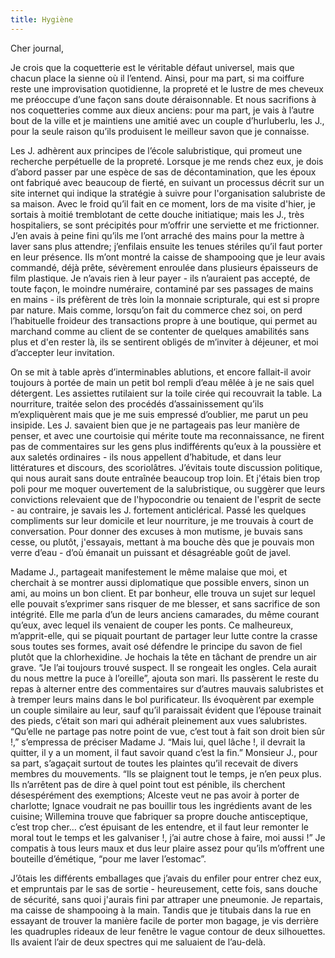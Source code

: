 ```yaml
---
title: Hygiène
---
```


Cher journal,

Je crois que la coquetterie est le véritable défaut universel, mais que chacun
place la sienne où il l’entend. Ainsi, pour ma part, si ma coiffure reste une
improvisation quotidienne, la propreté et le lustre de mes cheveux me préoccupe
d’une façon sans doute déraisonnable. Et nous sacrifions à nos coquetteries
comme aux dieux anciens: pour ma part, je vais à l’autre bout de la ville et je
maintiens une amitié avec un couple d’hurluberlu, les J., pour la seule raison
qu’ils produisent le meilleur savon que je connaisse.

Les J. adhèrent aux principes de l’école salubristique, qui promeut une
recherche perpétuelle de la propreté. Lorsque je me rends chez eux, je dois
d’abord passer par une espèce de sas de décontamination, que les époux ont
fabriqué avec beaucoup de fierté, en suivant un processus décrit sur un site
internet qui indique la stratégie à suivre pour l'organisation salubriste de sa
maison.  Avec le froid qu’il fait en ce moment, lors de ma visite d'hier, je
sortais à moitié tremblotant de cette douche initiatique; mais les J., très
hospitaliers, se sont précipités pour m’offrir une serviette et me frictionner.
J’en avais à peine fini qu’ils me l’ont arraché des mains pour la mettre à
laver sans plus attendre; j’enfilais ensuite les tenues stériles qu’il faut
porter en leur présence. Ils m’ont montré la caisse de shampooing que je leur
avais commandé, déjà prête, sévèrement enroulée dans plusieurs épaisseurs de
film plastique. Je n’avais rien à leur payer - ils n’auraient pas accepté, de
toute façon, le moindre numéraire, contaminé par ses passages de mains en mains
\- ils préfèrent de très loin la monnaie scripturale, qui est si propre par
nature. Mais comme, lorsqu’on fait du commerce chez soi, on perd l’habituelle
froideur des transactions propre à une boutique, qui permet au marchand comme
au client de se contenter de quelques amabilités sans plus et d'en rester là,
ils se sentirent obligés de m’inviter à déjeuner, et moi d’accepter leur
invitation.

On se mit à table après d’interminables ablutions, et encore fallait-il avoir
toujours à portée de main un petit bol rempli d’eau mêlée à je ne sais quel
détergent. Les assiettes rutilaient sur la toile cirée qui recouvrait la table.
La nourriture, traitée selon des procédés d’assainissement qu’ils
m’expliquèrent mais que je me suis empressé d’oublier, me parut un peu
insipide.  Les J. savaient bien que je ne partageais pas leur manière de
penser, et avec une courtoisie qui mérite toute ma reconnaissance, ne firent
pas de commentaires sur les gens plus indifférents qu’eux à la poussière et aux
saletés ordinaires - ils nous appellent d’habitude, et dans leur littératures
et discours, des scoriolâtres. J’évitais toute discussion politique, qui nous
aurait sans doute entraînée beaucoup trop loin. Et j'étais bien trop poli pour
me moquer ouvertement de la salubristique, ou suggèrer que leurs convictions
relevaient que de l'hypocondrie ou tenaient de l'esprit de secte - au
contraire, je savais les J.  fortement anticlérical. Passé les quelques
compliments sur leur domicile et leur nourriture, je me trouvais à court de
conversation. Pour donner des excuses à mon mutisme, je buvais sans cesse, ou
plutôt, j'essayais, mettant à ma bouche dès que je pouvais mon verre d’eau -
d’où émanait un puissant et désagréable goût de javel.

Madame J., partageait manifestement le même malaise que moi, et cherchait à se
montrer aussi diplomatique que possible envers, sinon un ami, au moins un bon
client. Et par bonheur, elle trouva un sujet sur lequel elle pouvait s’exprimer
sans risquer de me blesser, et sans sacrifice de son intégrité. Elle me parla
d’un de leurs anciens camarades, du même courant qu’eux, avec lequel ils
venaient de couper les ponts. Ce malheureux, m’apprit-elle, qui se piquait
pourtant de partager leur lutte contre la crasse sous toutes ses formes, avait
osé défendre le principe du savon de fiel plutôt que la chlorhexidine. Je
hochais la tête en tâchant de prendre un air grave. “Je l’ai toujours trouvé
suspect. Il se rongeait les ongles. Cela aurait du nous mettre la puce à
l’oreille”, ajouta son mari. Ils passèrent le reste du repas à alterner entre
des commentaires sur d’autres mauvais salubristes et à tremper leurs mains dans
le bol purificateur. Ils évoquèrent par exemple un couple similaire au leur,
sauf qu’il paraissait évident que l’épouse trainait des pieds, c’était son mari
qui adhérait pleinement aux vues salubristes. “Qu’elle ne partage pas notre
point de vue, c’est tout à fait son droit bien sûr !,” s’empressa de préciser
Madame J. “Mais lui, quel lâche !, il devrait la quitter, il y a un moment, il
faut savoir quand c’est la fin.” Monsieur J., pour sa part, s’agaçait surtout
de toutes les plaintes qu’il recevait de divers membres du mouvements. “Ils se
plaignent tout le temps, je n’en peux plus. Ils n’arrêtent pas de dire à quel
point tout est pénible, ils cherchent désespérément des exemptions; Alceste
veut ne pas avoir à porter de charlotte; Ignace voudrait ne pas bouillir tous
les ingrédients avant de les cuisine; Willemina trouve que fabriquer sa propre
douche antisceptique, c’est trop cher… c’est épuisant de les entendre, et il
faut leur remonter le moral tout le temps et les galvaniser !, j’ai autre chose
à faire, moi aussi !” Je compatis à tous leurs maux et dus leur plaire assez
pour qu’ils m’offrent une bouteille d’émétique,  “pour me laver l’estomac”.

J’ôtais les différents emballages que j’avais du enfiler pour entrer chez eux,
et empruntais par le sas  de sortie - heureusement, cette fois, sans douche de
sécurité, sans quoi j'aurais fini par attraper une pneumonie. Je repartais, ma
caisse de shampooing à la main. Tandis que je titubais dans la rue en essayant
de trouver la manière facile de porter mon bagage, je vis derrière les
quadruples rideaux de leur fenêtre le vague contour de deux silhouettes.  Ils
avaient l’air de deux spectres qui me saluaient de l’au-delà.
